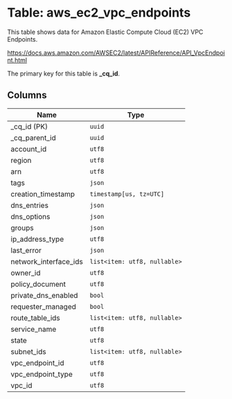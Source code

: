 # Table: aws_ec2_vpc_endpoints

This table shows data for Amazon Elastic Compute Cloud (EC2) VPC Endpoints.

https://docs.aws.amazon.com/AWSEC2/latest/APIReference/API_VpcEndpoint.html

The primary key for this table is **_cq_id**.

## Columns

| Name          | Type          |
| ------------- | ------------- |
|_cq_id (PK)|`uuid`|
|_cq_parent_id|`uuid`|
|account_id|`utf8`|
|region|`utf8`|
|arn|`utf8`|
|tags|`json`|
|creation_timestamp|`timestamp[us, tz=UTC]`|
|dns_entries|`json`|
|dns_options|`json`|
|groups|`json`|
|ip_address_type|`utf8`|
|last_error|`json`|
|network_interface_ids|`list<item: utf8, nullable>`|
|owner_id|`utf8`|
|policy_document|`utf8`|
|private_dns_enabled|`bool`|
|requester_managed|`bool`|
|route_table_ids|`list<item: utf8, nullable>`|
|service_name|`utf8`|
|state|`utf8`|
|subnet_ids|`list<item: utf8, nullable>`|
|vpc_endpoint_id|`utf8`|
|vpc_endpoint_type|`utf8`|
|vpc_id|`utf8`|